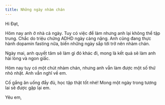 ```yaml
---
title: Những ngày nhàm chán
---
```


Hi Đạt,

Hôm nay anh ở nhà cả ngày. Tuy có việc để làm nhưng anh lại không thể tập trung. 
Chắc do triệu chứng ADHD ngày càng nặng. Anh cũng đang thực hành dopamin fasting nữa, 
biến những ngày sắp tới trở nên nhàm chán. 

Ngày mai, anh quyết tâm sẽ làm gì đó khác đi, mong là kết quả sẽ làm anh hài lòng và 
ngon giấc. 

Hôm nay tuy có một chút nhàm chán, nhưng anh vẫn làm được một số thứ nhỏ nhặt. Anh vẫn 
nghĩ về em. 

Cố gắng ăn uống đẩy đủ, học tập thật tốt nhé! Mong một ngày trong tương lai sẽ được gặp 
lại em. 

Yêu em,



